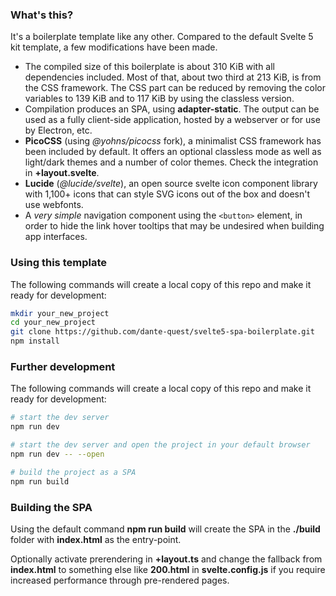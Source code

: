 ### What's this?

It's a boilerplate template like any other. Compared to the default Svelte 5 kit template, a few modifications have been made.

- The compiled size of this boilerplate is about 310 KiB with all dependencies included. Most of that, about two third at 213 KiB, is from the CSS framework. The CSS part can be reduced by removing the color variables to 139 KiB and to 117 KiB by using the classless version.
- Compilation produces an SPA, using **adapter-static**. The output can be used as a fully client-side application, hosted by a webserver or for use by Electron, etc.
- **PicoCSS** (using *@yohns/picocss* fork), a minimalist CSS framework has been included by default. It offers an optional classless mode as well as light/dark themes and a number of color themes. Check the integration in **+layout.svelte**.
- **Lucide** (*@lucide/svelte*), an open source svelte icon component library with 1,100+ icons that can style SVG icons out of the box and doesn't use webfonts.
- A *very simple* navigation component using the `<button>` element, in order to hide the link hover tooltips that may be undesired when building app interfaces.


### Using this template

The following commands will create a local copy of this repo and make it ready for development:

```sh
mkdir your_new_project
cd your_new_project
git clone https://github.com/dante-quest/svelte5-spa-boilerplate.git
npm install
```


### Further development

The following commands will create a local copy of this repo and make it ready for development:

```sh
# start the dev server
npm run dev

# start the dev server and open the project in your default browser
npm run dev -- --open

# build the project as a SPA
npm run build
```


### Building the SPA

Using the default command **npm run build** will create the SPA in the **./build** folder with **index.html** as the entry-point.

Optionally activate prerendering in **+layout.ts** and change the fallback from **index.html** to something else like **200.html** in **svelte.config.js** if you require increased performance through pre-rendered pages.
